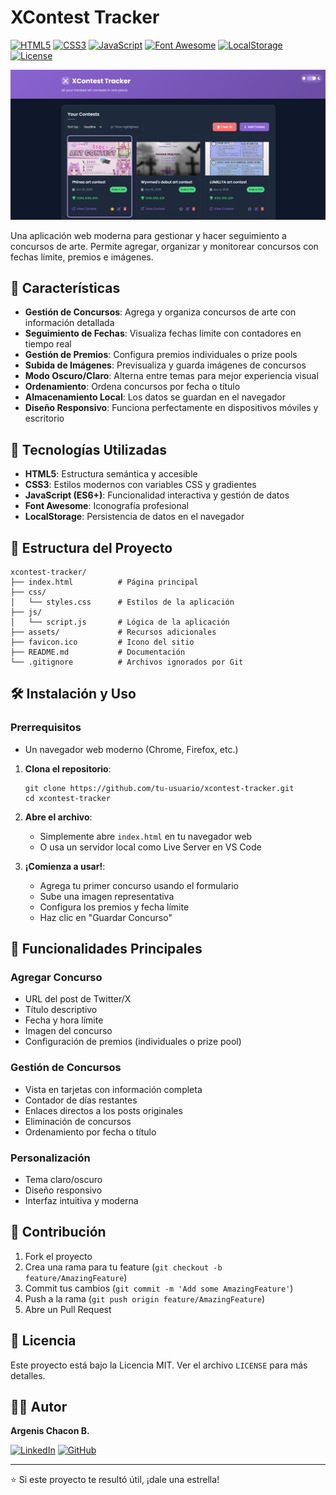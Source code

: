 # XContest Tracker

[![HTML5](https://img.shields.io/badge/HTML-5-E34F26?style=flat-square&logo=html5&logoColor=white)](https://developer.mozilla.org/en-US/docs/Web/HTML)
[![CSS3](https://img.shields.io/badge/CSS-3-1572B6?style=flat-square&logo=css3&logoColor=white)](https://developer.mozilla.org/en-US/docs/Web/CSS)
[![JavaScript](https://img.shields.io/badge/JavaScript-ES6%2B-F7DF1E?style=flat-square&logo=javascript&logoColor=white)](https://developer.mozilla.org/en-US/docs/Web/JavaScript)
[![Font Awesome](https://img.shields.io/badge/Font_Awesome-5-339AF0?style=flat-square&logo=font-awesome&logoColor=white)](https://fontawesome.com/)
[![LocalStorage](https://img.shields.io/badge/LocalStorage-Web%20API-000000?style=flat-square)](https://developer.mozilla.org/en-US/docs/Web/API/Window/localStorage)
[![License](https://img.shields.io/badge/License-MIT-yellow?style=flat-square)](LICENSE)

![Image](images/xcontest-tracker-screenshot.png)

Una aplicación web moderna para gestionar y hacer seguimiento a concursos de arte. Permite agregar, organizar y monitorear concursos con fechas límite, premios e imágenes.

## 🎨 Características

- **Gestión de Concursos**: Agrega y organiza concursos de arte con información detallada
- **Seguimiento de Fechas**: Visualiza fechas límite con contadores en tiempo real
- **Gestión de Premios**: Configura premios individuales o prize pools
- **Subida de Imágenes**: Previsualiza y guarda imágenes de concursos
- **Modo Oscuro/Claro**: Alterna entre temas para mejor experiencia visual
- **Ordenamiento**: Ordena concursos por fecha o título
- **Almacenamiento Local**: Los datos se guardan en el navegador
- **Diseño Responsivo**: Funciona perfectamente en dispositivos móviles y escritorio

## 🚀 Tecnologías Utilizadas

- **HTML5**: Estructura semántica y accesible
- **CSS3**: Estilos modernos con variables CSS y gradientes
- **JavaScript (ES6+)**: Funcionalidad interactiva y gestión de datos
- **Font Awesome**: Iconografía profesional
- **LocalStorage**: Persistencia de datos en el navegador

## 📁 Estructura del Proyecto

```
xcontest-tracker/
├── index.html          # Página principal
├── css/
│   └── styles.css      # Estilos de la aplicación
├── js/
│   └── script.js       # Lógica de la aplicación
├── assets/             # Recursos adicionales
├── favicon.ico         # Icono del sitio
├── README.md           # Documentación
└── .gitignore          # Archivos ignorados por Git
```

## 🛠️ Instalación y Uso

### Prerrequisitos
- Un navegador web moderno (Chrome, Firefox, etc.)

1. **Clona el repositorio**:
   ```bash:disable-run
   git clone https://github.com/tu-usuario/xcontest-tracker.git
   cd xcontest-tracker
   ```

2. **Abre el archivo**:
   - Simplemente abre `index.html` en tu navegador web
   - O usa un servidor local como Live Server en VS Code

3. **¡Comienza a usar!**:
   - Agrega tu primer concurso usando el formulario
   - Sube una imagen representativa
   - Configura los premios y fecha límite
   - Haz clic en "Guardar Concurso"

## 📱 Funcionalidades Principales

### Agregar Concurso
- URL del post de Twitter/X
- Título descriptivo
- Fecha y hora límite
- Imagen del concurso
- Configuración de premios (individuales o prize pool)

### Gestión de Concursos
- Vista en tarjetas con información completa
- Contador de días restantes
- Enlaces directos a los posts originales
- Eliminación de concursos
- Ordenamiento por fecha o título

### Personalización
- Tema claro/oscuro
- Diseño responsivo
- Interfaz intuitiva y moderna

## 🤝 Contribución

1. Fork el proyecto
2. Crea una rama para tu feature (`git checkout -b feature/AmazingFeature`)
3. Commit tus cambios (`git commit -m 'Add some AmazingFeature'`)
4. Push a la rama (`git push origin feature/AmazingFeature`)
5. Abre un Pull Request

## 📄 Licencia

Este proyecto está bajo la Licencia MIT. Ver el archivo `LICENSE` para más detalles.

## 👨‍💻 Autor

**Argenis Chacon B.**

[![LinkedIn](https://img.shields.io/badge/Linkedin-argenischaconb-0077B5?style=for-the-badge&logo=linkedin&logoColor=white)](https://www.linkedin.com/in/argenischaconb/)
[![GitHub](https://img.shields.io/badge/GitHub-@argenischacon-181717?style=for-the-badge&logo=github&logoColor=white)](https://github.com/argenischacon)

---

⭐ Si este proyecto te resultó útil, ¡dale una estrella!

